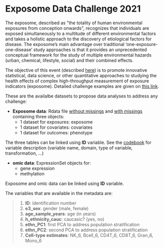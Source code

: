 # Exposome Data Challenge 2021

The exposome, described as "the totality of human environmental exposures from conception onwards", recognizes that individuals are exposed simultaneously to a multitude of different environmental factors and takes a holistic approach to the discovery of etiological factors for disease. The exposome’s main advantage over traditional ‘one-exposure-one-disease’ study approaches is that it provides an unprecedented conceptual framework for the study of multiple environmental hazards (urban, chemical, lifestyle, social) and their combined effects.

The objective of this event (described [here](https://www.isglobal.org/-/exposome-data-analysis-challenge)) is to promote innovative statistical, data science, or other quantitative approaches to studying the health effects of complex high-throughput measurement of exposure indicators (exposome). Detailed challenge examples are given on [this link](https://docs.google.com/document/d/1ul3v-sIniLuTjFB1F1CrFQIX8mrEXVnvSzOF7BCOnpQ/edit). 

These are the availalbe datasets to propose data analyses to address any challenge:

- **Exposome data**:  Rdata file [without missings](https://github.com/isglobal-brge/brgedata/blob/master/data/ExposomeDataChallenge2021/exposome.RData) and [with missings](https://github.com/isglobal-brge/brgedata/blob/master/data/ExposomeDataChallenge2021/exposome_NA.RData) containing three objects:
     - 1 dataset for exposures: exposome
     - 1 dataset for covariates: covariates
     - 1 dataset for outcomes: phenotype

The three tables can be linked using **ID** variable. See the [codebook](https://github.com/isglobal-brge/brgedata/blob/master/data/ExposomeDataChallenge2021/codebook.xlsx) for variable description (variable name, domain, type of variable, transformation, ...)


- **omic data**: ExpressionSet objects for:
     - gene expression
     - methylation

Exposome and omic data can be linked using **ID** variable. 

The variables that are available in the metadata are:
> 1. **ID**: identification number
> 2. **e3_sex**: gender (male, female)
> 3. **age_sample_years**: age (in years)
> 4. **h_ethnicity_cauc**: caucasic? (yes, no)
> 5. **ethn_PC1**: first PCA to address population stratification
> 6. **ethn_PC2**: second PCA to address population stratification
> 7. **Cell-type estimates**: NK_6, Bcell_6, CD4T_6, CD8T_6, Gran_6, Mono_6
